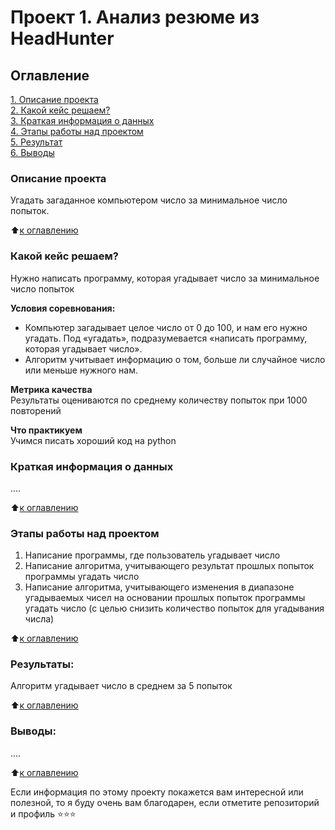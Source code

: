 # Проект 1. Анализ резюме из HeadHunter

## Оглавление  
[1. Описание проекта](https://github.com/NikolayKordiukov/sf_data_science/tree/master/project_1/README.md#Описание-проекта)  
[2. Какой кейс решаем?](https://github.com/NikolayKordiukov/sf_data_science/tree/master/project_1/README.md#Какой-кейс-решаем)  
[3. Краткая информация о данных](https://github.com/NikolayKordiukov/sf_data_science/tree/master/project_1/README.md#Краткая-информация-о-данных)  
[4. Этапы работы над проектом](https://github.com/NikolayKordiukov/sf_data_science/tree/master/project_1/README.md#Этапы-работы-над-проектом)  
[5. Результат](https://github.com/NikolayKordiukov/sf_data_science/tree/master/project_1/README.md#Результат)    
[6. Выводы](https://github.com/NikolayKordiukov/sf_data_science/tree/master/project_1/README.md#Выводы) 

### Описание проекта    
Угадать загаданное компьютером число за минимальное число попыток.

:arrow_up:[к оглавлению](https://github.com/NikolayKordiukov/sf_data_science/tree/master/project_1/README.md#Оглавление)


### Какой кейс решаем?    
Нужно написать программу, которая угадывает число за минимальное число попыток

**Условия соревнования:**  
- Компьютер загадывает целое число от 0 до 100, и нам его нужно угадать. Под «угадать», подразумевается «написать программу, которая угадывает число».
- Алгоритм учитывает информацию о том, больше ли случайное число или меньше нужного нам.

**Метрика качества**     
Результаты оцениваются по среднему количеству попыток при 1000 повторений

**Что практикуем**     
Учимся писать хороший код на python


### Краткая информация о данных
....
  
:arrow_up:[к оглавлению](https://github.com/NikolayKordiukov/sf_data_science/tree/master/project_1/README.md#Оглавление)


### Этапы работы над проектом  
1. Написание программы, где пользователь угадывает число
2. Написание алгоритма, учитывающего результат прошлых попыток программы угадать число
3. Написание алгоритма, учитывающего изменения в диапазоне угадываемых чисел на основании прошлых попыток программы угадать число (с целью снизить количество попыток для угадывания числа)

:arrow_up:[к оглавлению](https://github.com/NikolayKordiukov/sf_data_science/tree/master/project_1/README.md#Оглавление)


### Результаты:  
Алгоритм угадывает число в среднем за 5 попыток

:arrow_up:[к оглавлению](https://github.com/NikolayKordiukov/sf_data_science/tree/master/project_1/README.md#Оглавление)


### Выводы:  
....

:arrow_up:[к оглавлению](https://github.com/NikolayKordiukov/sf_data_science/tree/master/project_1/README.md#Оглавление)


Если информация по этому проекту покажется вам интересной или полезной, то я буду очень вам благодарен, если отметите репозиторий и профиль ⭐️⭐️⭐️
